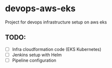 # devops-aws-eks
Project for devops infrastructure setup on aws eks

## TODO:
- [ ] Infra cloudformation code (EKS Kubernetes)
- [ ] Jenkins setup with Helm
- [ ] Pipeline configuration
